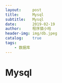 ```yaml
---
layout:     post
title:      Mysql
subtitle:   Mysql
date:       2019-02-19
author:     程序猿小哈
header-img: img/db.jpeg
catalog: 	true
tags:
    - 数据库
---
```


# Mysql